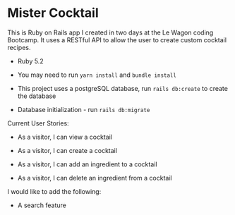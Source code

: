 # Mister Cocktail

This is Ruby on Rails app I created in two days at the Le Wagon coding Bootcamp. It uses a RESTful API to allow the user to create custom cocktail recipes.

* Ruby 5.2

* You may need to run `yarn install` and `bundle install`

* This project uses a postgreSQL database, run `rails db:create` to create the database

* Database initialization - run `rails db:migrate`

Current User Stories:

  * As a visitor, I can view a cocktail

  * As a visitor, I can create a cocktail

  * As a visitor, I can add an ingredient to a cocktail

  * As a visitor, I can delete an ingredient from a cocktail

I would like to add the following:
  
  * A search feature
